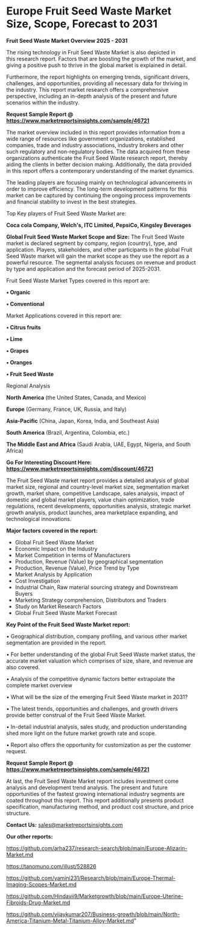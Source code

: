 # Europe Fruit Seed Waste Market Size, Scope, Forecast to 2031

<Strong> Fruit Seed Waste Market Overview 2025 - 2031</strong>

The rising technology in Fruit Seed Waste Market is also depicted in this research report. Factors that are boosting the growth of the market, and giving a positive push to thrive in the global market is explained in detail.

Furthermore, the report highlights on emerging trends, significant drivers, challenges, and opportunities, providing all necessary data for thriving in the industry. This report market research offers a comprehensive perspective, including an in-depth analysis of the present and future scenarios within the industry.

<strong>Request Sample Report @ <a href=https://www.marketreportsinsights.com/sample/46721>https://www.marketreportsinsights.com/sample/46721</a></strong>

The market overview included in this report provides information from a wide range of resources like government organizations, established companies, trade and industry associations, industry brokers and other such regulatory and non-regulatory bodies. The data acquired from these organizations authenticate the Fruit Seed Waste research report, thereby aiding the clients in better decision making. Additionally, the data provided in this report offers a contemporary understanding of the market dynamics.

The leading players are focusing mainly on technological advancements in order to improve efficiency. The long-term development patterns for this market can be captured by continuing the ongoing process improvements and financial stability to invest in the best strategies.

Top Key players of Fruit Seed Waste Market are:

<strong>Coca cola Company, Welch's, ITC Limited, PepsiCo, Kingsley Beverages</strong>

<strong><b>Global Fruit Seed Waste Market Scope and Size:</b></strong>
The Fruit Seed Waste market is declared segment by company, region (country), type, and application. Players, stakeholders, and other participants in the global Fruit Seed Waste market will gain the market scope as they use the report as a powerful resource. The segmental analysis focuses on revenue and product by type and application and the forecast period of 2025-2031.

Fruit Seed Waste Market Types covered in this report are:

<strong>•  Organic

•  Conventional</strong>

Market Applications covered in this report are:

<strong>•  Citrus fruits

•  Lime

•  Grapes

•  Oranges

•  Fruit Seed Waste</strong> 

Regional Analysis

<strong>North America</strong> (the United States, Canada, and Mexico)

<strong>Europe</strong> (Germany, France, UK, Russia, and Italy)

<strong>Asia-Pacific</strong> (China, Japan, Korea, India, and Southeast Asia)

<strong>South America</strong> (Brazil, Argentina, Colombia, etc.)

<strong>The Middle East and Africa</strong> (Saudi Arabia, UAE, Egypt, Nigeria, and South Africa)

<strong>Go For Interesting Discount Here: <a href=https://www.marketreportsinsights.com/discount/46721>https://www.marketreportsinsights.com/discount/46721</a></strong>

The Fruit Seed Waste market report provides a detailed analysis of global market size, regional and country-level market size, segmentation market growth, market share, competitive Landscape, sales analysis, impact of domestic and global market players, value chain optimization, trade regulations, recent developments, opportunities analysis, strategic market growth analysis, product launches, area marketplace expanding, and technological innovations.

<strong><b>Major factors covered in the report:</b></strong>
<ul>
  <li>Global Fruit Seed Waste Market </li>
  <li>Economic Impact on the Industry</li>
  <li>Market Competition in terms of Manufacturers</li>
  <li>Production, Revenue (Value) by geographical segmentation</li>
  <li>Production, Revenue (Value), Price Trend by Type</li>
  <li>Market Analysis by Application</li>
  <li>Cost Investigation</li>
  <li>Industrial Chain, Raw material sourcing strategy and Downstream Buyers</li>
  <li>Marketing Strategy comprehension, Distributors and Traders</li>
  <li>Study on Market Research Factors</li>
  <li>Global Fruit Seed Waste Market Forecast</li>
</ul>

<strong><b>Key Point of the Fruit Seed Waste Market report:</b></strong>

• Geographical distribution, company profiling, and various other market segmentation are provided in the report.

• For better understanding of the global Fruit Seed Waste market status, the accurate market valuation which comprises of size, share, and revenue are also covered.

• Analysis of the competitive dynamic factors better extrapolate the complete market overview

• What will be the size of the emerging Fruit Seed Waste market in 2031?

• The latest trends, opportunities and challenges, and growth drivers provide better construal of the Fruit Seed Waste Market.

• In-detail industrial analysis, sales study, and production understanding shed more light on the future market growth rate and scope.

• Report also offers the opportunity for customization as per the customer request.

<strong>Request Sample Report @ <a href=https://www.marketreportsinsights.com/sample/46721>https://www.marketreportsinsights.com/sample/46721</a></strong>

At last, the Fruit Seed Waste Market report includes investment come analysis and development trend analysis. The present and future opportunities of the fastest growing international industry segments are coated throughout this report. This report additionally presents product specification, manufacturing method, and product cost structure, and price structure.

<strong>Contact Us:</strong>
sales@marketreportsinsights.com

<strong>Our other reports:</strong>

<a href=https://github.com/arha237/research-search/blob/main/Europe-Alizarin-Market.md>https://github.com/arha237/research-search/blob/main/Europe-Alizarin-Market.md</a>

<a href=https://tanomuno.com/illust/528826>https://tanomuno.com/illust/528826</a>

<a href=https://github.com/yamini231/Research/blob/main/Europe-Thermal-Imaging-Scopes-Market.md>https://github.com/yamini231/Research/blob/main/Europe-Thermal-Imaging-Scopes-Market.md</a>

<a href=https://github.com/Hindavii9/Marketgrowth/blob/main/Europe-Uterine-Fibroids-Drug-Market.md>https://github.com/Hindavii9/Marketgrowth/blob/main/Europe-Uterine-Fibroids-Drug-Market.md</a>

<a href=https://github.com/vijaykumar207/Business-growth/blob/main/North-America-Titanium-Metal-Titanium-Alloy-Market.md>https://github.com/vijaykumar207/Business-growth/blob/main/North-America-Titanium-Metal-Titanium-Alloy-Market.md</a>"
